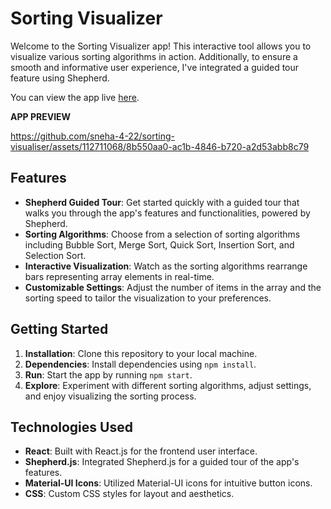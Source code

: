 
# Sorting Visualizer

Welcome to the Sorting Visualizer app! This interactive tool allows you to visualize various sorting algorithms in action.  Additionally, to ensure a smooth and informative user experience, I've integrated a guided tour feature using Shepherd.


You can view the app live [here](https://sorting-visualiser-tau.vercel.app/).

**APP PREVIEW**


https://github.com/sneha-4-22/sorting-visualiser/assets/112711068/8b550aa0-ac1b-4846-b720-a2d53abb8c79


## Features

- **Shepherd Guided Tour**: Get started quickly with a guided tour that walks you through the app's features and functionalities, powered by Shepherd.
- **Sorting Algorithms**: Choose from a selection of sorting algorithms including Bubble Sort, Merge Sort, Quick Sort, Insertion Sort, and Selection Sort.
- **Interactive Visualization**: Watch as the sorting algorithms rearrange bars representing array elements in real-time.
- **Customizable Settings**: Adjust the number of items in the array and the sorting speed to tailor the visualization to your preferences.

## Getting Started

1. **Installation**: Clone this repository to your local machine.
2. **Dependencies**: Install dependencies using `npm install`.
3. **Run**: Start the app by running `npm start`.
4. **Explore**: Experiment with different sorting algorithms, adjust settings, and enjoy visualizing the sorting process.

## Technologies Used

- **React**: Built with React.js for the frontend user interface.
- **Shepherd.js**: Integrated Shepherd.js for a guided tour of the app's features.
- **Material-UI Icons**: Utilized Material-UI icons for intuitive button icons.
- **CSS**: Custom CSS styles for layout and aesthetics.

